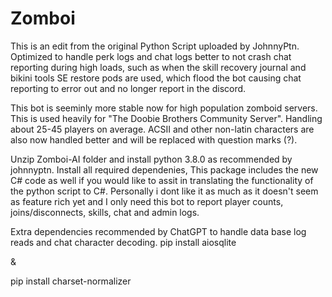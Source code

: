 # Zomboi

This is an edit from the original Python Script uploaded by JohnnyPtn. Optimized to handle perk logs and chat logs better to not crash chat reporting during high loads, such as when the skill recovery journal and bikini tools SE restore pods are used, which flood the bot causing chat reporting to error out and no longer report in the discord. 

This bot is seeminly more stable now for high population zomboid servers. This is used heavily for "The Doobie Brothers Community Server". Handling about 25-45 players on average. ACSII and other non-latin characters are also now handled better and will be replaced with question marks (?).

Unzip Zomboi-AI folder and install python 3.8.0 as recommended by johnnyptn. Install all required dependenies, This package includes the new C# code as well if you would like to assit in translating the functionality of the python script to C#. Personally i dont like it as much as it doesn't seem as feature rich yet and I only need this bot to report player counts, joins/disconnects, skills, chat and admin logs.

Extra dependencies recommended by ChatGPT to handle data base log reads and chat character decoding.
pip install aiosqlite

&

pip install charset-normalizer
